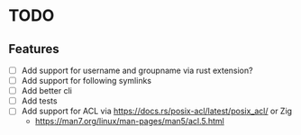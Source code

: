 # TODO

## Features

- [ ] Add support for username and groupname via rust extension?
- [ ] Add support for following symlinks
- [ ] Add better cli
- [ ] Add tests
- [ ] Add support for ACL via <https://docs.rs/posix-acl/latest/posix_acl/> or Zig
  - <https://man7.org/linux/man-pages/man5/acl.5.html>
